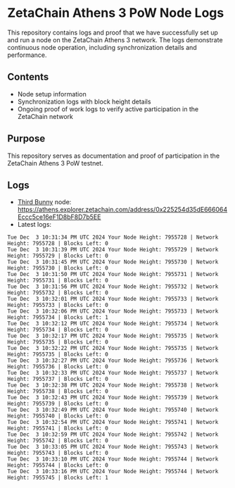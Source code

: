 # ZetaChain Athens 3 PoW Node Logs
This repository contains logs and proof that we have successfully set up and run a node on the ZetaChain Athens 3 network. The logs demonstrate continuous node operation, including synchronization details and performance.

## Contents
- Node setup information
- Synchronization logs with block height details
- Ongoing proof of work logs to verify active participation in the ZetaChain network

## Purpose
This repository serves as documentation and proof of participation in the ZetaChain Athens 3 PoW testnet.

## Logs

- [Third Bunny](https://thirdbunny.xyz/) node: https://athens.explorer.zetachain.com/address/0x225254d35dE666064Eccc5ce16eF1D8bF8D7b5EE
- Latest logs:
```
Tue Dec  3 10:31:34 PM UTC 2024 Your Node Height: 7955728 | Network Height: 7955728 | Blocks Left: 0
Tue Dec  3 10:31:39 PM UTC 2024 Your Node Height: 7955729 | Network Height: 7955729 | Blocks Left: 0
Tue Dec  3 10:31:45 PM UTC 2024 Your Node Height: 7955730 | Network Height: 7955730 | Blocks Left: 0
Tue Dec  3 10:31:50 PM UTC 2024 Your Node Height: 7955731 | Network Height: 7955731 | Blocks Left: 0
Tue Dec  3 10:31:56 PM UTC 2024 Your Node Height: 7955732 | Network Height: 7955732 | Blocks Left: 0
Tue Dec  3 10:32:01 PM UTC 2024 Your Node Height: 7955733 | Network Height: 7955733 | Blocks Left: 0
Tue Dec  3 10:32:06 PM UTC 2024 Your Node Height: 7955733 | Network Height: 7955734 | Blocks Left: 1
Tue Dec  3 10:32:12 PM UTC 2024 Your Node Height: 7955734 | Network Height: 7955734 | Blocks Left: 0
Tue Dec  3 10:32:17 PM UTC 2024 Your Node Height: 7955735 | Network Height: 7955735 | Blocks Left: 0
Tue Dec  3 10:32:22 PM UTC 2024 Your Node Height: 7955735 | Network Height: 7955735 | Blocks Left: 0
Tue Dec  3 10:32:27 PM UTC 2024 Your Node Height: 7955736 | Network Height: 7955736 | Blocks Left: 0
Tue Dec  3 10:32:33 PM UTC 2024 Your Node Height: 7955737 | Network Height: 7955737 | Blocks Left: 0
Tue Dec  3 10:32:38 PM UTC 2024 Your Node Height: 7955738 | Network Height: 7955738 | Blocks Left: 0
Tue Dec  3 10:32:43 PM UTC 2024 Your Node Height: 7955739 | Network Height: 7955739 | Blocks Left: 0
Tue Dec  3 10:32:49 PM UTC 2024 Your Node Height: 7955740 | Network Height: 7955740 | Blocks Left: 0
Tue Dec  3 10:32:54 PM UTC 2024 Your Node Height: 7955741 | Network Height: 7955741 | Blocks Left: 0
Tue Dec  3 10:32:59 PM UTC 2024 Your Node Height: 7955742 | Network Height: 7955742 | Blocks Left: 0
Tue Dec  3 10:33:05 PM UTC 2024 Your Node Height: 7955743 | Network Height: 7955743 | Blocks Left: 0
Tue Dec  3 10:33:10 PM UTC 2024 Your Node Height: 7955744 | Network Height: 7955744 | Blocks Left: 0
Tue Dec  3 10:33:16 PM UTC 2024 Your Node Height: 7955744 | Network Height: 7955745 | Blocks Left: 1
```
